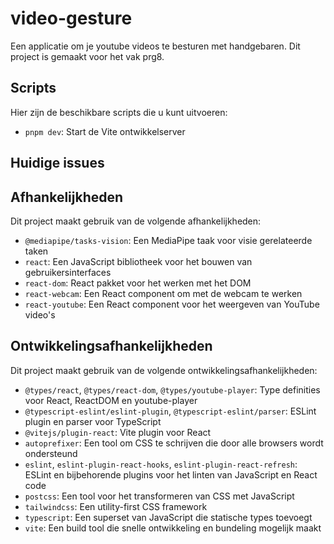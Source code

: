 # video-gesture

Een applicatie om je youtube videos te besturen met handgebaren. Dit project is gemaakt voor het vak prg8.

## Scripts

Hier zijn de beschikbare scripts die u kunt uitvoeren:

- `pnpm dev`: Start de Vite ontwikkelserver

## Huidige issues

## Afhankelijkheden

Dit project maakt gebruik van de volgende afhankelijkheden:

- `@mediapipe/tasks-vision`: Een MediaPipe taak voor visie gerelateerde taken
- `react`: Een JavaScript bibliotheek voor het bouwen van gebruikersinterfaces
- `react-dom`: React pakket voor het werken met het DOM
- `react-webcam`: Een React component om met de webcam te werken
- `react-youtube`: Een React component voor het weergeven van YouTube video's

## Ontwikkelingsafhankelijkheden

Dit project maakt gebruik van de volgende ontwikkelingsafhankelijkheden:

- `@types/react`, `@types/react-dom`, `@types/youtube-player`: Type definities voor React, ReactDOM en youtube-player
- `@typescript-eslint/eslint-plugin`, `@typescript-eslint/parser`: ESLint plugin en parser voor TypeScript
- `@vitejs/plugin-react`: Vite plugin voor React
- `autoprefixer`: Een tool om CSS te schrijven die door alle browsers wordt ondersteund
- `eslint`, `eslint-plugin-react-hooks`, `eslint-plugin-react-refresh`: ESLint en bijbehorende plugins voor het linten van JavaScript en React code
- `postcss`: Een tool voor het transformeren van CSS met JavaScript
- `tailwindcss`: Een utility-first CSS framework
- `typescript`: Een superset van JavaScript die statische types toevoegt
- `vite`: Een build tool die snelle ontwikkeling en bundeling mogelijk maakt

